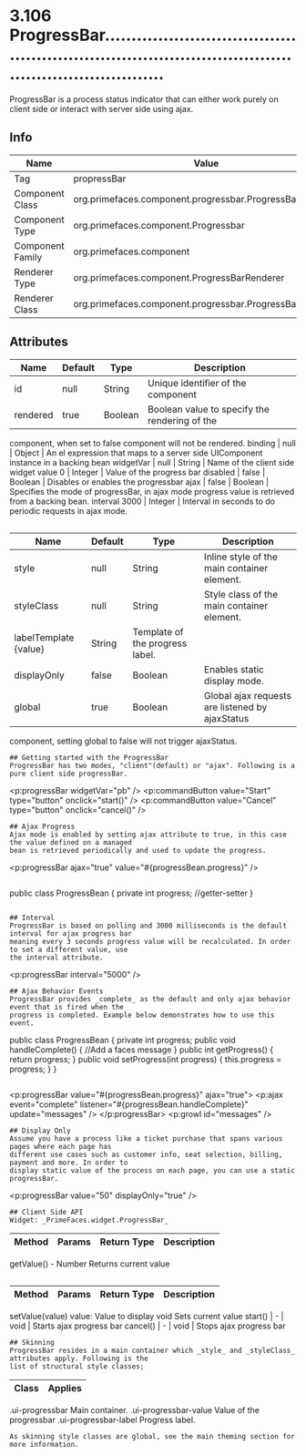 # 3.106 ProgressBar......................................................................................................................

ProgressBar is a process status indicator that can either work purely on client side or interact with
server side using ajax.

## Info

| Name | Value |
| - | - |
| Tag | propressBar
| Component Class | org.primefaces.component.progressbar.ProgressBar
| Component Type | org.primefaces.component.Progressbar
| Component Family | org.primefaces.component |
| Renderer Type | org.primefaces.component.ProgressBarRenderer
| Renderer Class | org.primefaces.component.progressbar.ProgressBarRenderer

## Attributes

| Name | Default | Type | Description | 
| --- | --- | --- | --- |
id | null | String | Unique identifier of the component
rendered | true | Boolean | Boolean value to specify the rendering of the
component, when set to false component will not be
rendered.
binding | null | Object | An el expression that maps to a server side UIComponent instance in a backing bean
widgetVar | null | String | Name of the client side widget
value 0 | Integer | Value of the progress bar
disabled | false | Boolean | Disables or enables the progressbar
ajax | false | Boolean | Specifies the mode of progressBar, in ajax mode
progress value is retrieved from a backing bean.
interval 3000 | Integer | Interval in seconds to do periodic requests in ajax
mode.
```

```
| Name | Default | Type | Description | 
| --- | --- | --- | --- |
style | null | String | Inline style of the main container element.
styleClass | null | String | Style class of the main container element.
labelTemplate {value} | String | Template of the progress label.
displayOnly | false | Boolean | Enables static display mode.
global | true | Boolean | Global ajax requests are listened by ajaxStatus
component, setting global to false will not trigger
ajaxStatus.
```
## Getting started with the ProgressBar
ProgressBar has two modes, "client"(default) or "ajax". Following is a pure client side progressBar.

```
<p:progressBar widgetVar="pb" />
<p:commandButton value="Start" type="button" onclick="start()" />
<p:commandButton value="Cancel" type="button" onclick="cancel()" />
<script type="text/javascript">
function start() {
this.progressInterval = setInterval(function(){
PF('pb').setValue(PF('pb').getValue() + 10);
}, 2000);
}
function cancel() {
clearInterval(this.progressInterval);
PF('pb').setValue(0);
}
</script>
```
## Ajax Progress
Ajax mode is enabled by setting ajax attribute to true, in this case the value defined on a managed
bean is retrieved periodically and used to update the progress.

```
<p:progressBar ajax="true" value="#{progressBean.progress}" />
```
```
public class ProgressBean {
private int progress;
//getter-setter
}
```

## Interval
ProgressBar is based on polling and 3000 milliseconds is the default interval for ajax progress bar
meaning every 3 seconds progress value will be recalculated. In order to set a different value, use
the interval attribute.

```
<p:progressBar interval="5000" />
```
## Ajax Behavior Events
ProgressBar provides _complete_ as the default and only ajax behavior event that is fired when the
progress is completed. Example below demonstrates how to use this event.

```
public class ProgressBean {
private int progress;
public void handleComplete() {
//Add a faces message
}
public int getProgress() {
return progress;
}
public void setProgress(int progress) {
this.progress = progress;
}
}
```
```
<p:progressBar value="#{progressBean.progress}" ajax="true">
<p:ajax event="complete" listener="#{progressBean.handleComplete}"
update="messages" />
</p:progressBar>
<p:growl id="messages" />
```
## Display Only
Assume you have a process like a ticket purchase that spans various pages where each page has
different use cases such as customer info, seat selection, billing, payment and more. In order to
display static value of the process on each page, you can use a static progressBar.

```
<p:progressBar value="50" displayOnly="true" />
```
## Client Side API
Widget: _PrimeFaces.widget.ProgressBar_

```
| Method | Params | Return Type | Description | 
| --- | --- | --- | --- | 
getValue() - Number Returns current value
```

```
| Method | Params | Return Type | Description | 
| --- | --- | --- | --- | 
setValue(value) value: Value to display void Sets current value
start() | - | void | Starts ajax progress bar
cancel() | - | void | Stops ajax progress bar
```
## Skinning
ProgressBar resides in a main container which _style_ and _styleClass_ attributes apply. Following is the
list of structural style classes;

```
| Class | Applies | 
| --- | --- | 
.ui-progressbar Main container.
.ui-progressbar-value Value of the progressbar
.ui-progressbar-label Progress label.
```
As skinning style classes are global, see the main theming section for more information.

